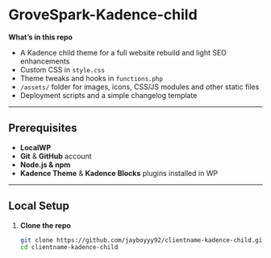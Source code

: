 # GroveSpark-Kadence-child

**What’s in this repo**  
- A Kadence child theme for a full website rebuild and light SEO enhancements  
- Custom CSS in `style.css`  
- Theme tweaks and hooks in `functions.php`  
- `/assets/` folder for images, icons, CSS/JS modules and other static files  
- Deployment scripts and a simple changelog template

---

## Prerequisites

- **LocalWP**
- **Git** & **GitHub** account  
- **Node.js & npm**
- **Kadence Theme** & **Kadence Blocks** plugins installed in WP

---

## Local Setup

1. **Clone the repo**  
   ```bash
   git clone https://github.com/jayboyyy92/clientname-kadence-child.git
   cd clientname-kadence-child
